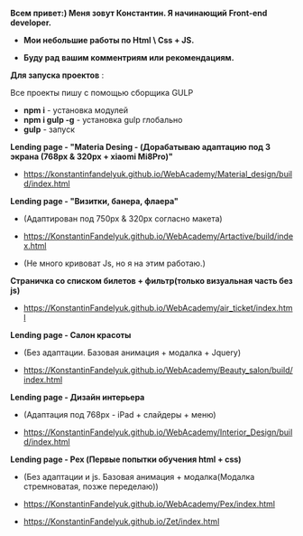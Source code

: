 
**Всем привет:) Меня зовут Константин. Я начинающий Front-end developer.**

- **Мои небольшие работы по Html \ Css + JS.**

- **Буду рад вашим комментриям или рекомендациям.**


**Для запуска проектов** :

Все проекты пишу с помощью сборщика GULP 

- **npm i** - установка модулей
- **npm i gulp -g** - установка gulp глобально
- **gulp** - запуск


**Lending page - "Materia Desing - (Дорабатываю адаптацию под 3 экрана (768px & 320px + xiaomi Mi8Pro)"**

- https://konstantinfandelyuk.github.io/WebAcademy/Material_design/build/index.html

**Lending page - "Визитки, банера, флаера"**

- (Адаптирован под 750px & 320px согласно макета)

- https://KonstantinFandelyuk.github.io/WebAcademy/Artactive/build/index.html

- (Не много кривоват Js, но я на  этим работаю.)

**Страничка со списком билетов + фильтр(только визуальная часть без js)**

- https://KonstantinFandelyuk.github.io/WebAcademy/air_ticket/index.html

**Lending page - Салон красоты**

- (Без адаптации. Базовая анимация + модалка + Jquery)

- https://KonstantinFandelyuk.github.io/WebAcademy/Beauty_salon/build/index.html

**Lending page - Дизайн интерьера**

- (Адаптация под 768px - iPad + слайдеры + меню)

- https://KonstantinFandelyuk.github.io/WebAcademy/Interior_Design/build/index.html

**Lending page - Pex (Первые попытки обучения html + css)**

- (Без адаптации и js. Базовая анимация + модалка(Модалка стремноватая, позже переделаю))

- https://KonstantinFandelyuk.github.io/WebAcademy/Pex/index.html

- https://KonstantinFandelyuk.github.io/Zet/index.html


